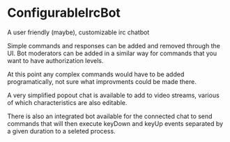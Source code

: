 # ConfigurableIrcBot

A user friendly (maybe), customizable irc chatbot

Simple commands and responses can be added and removed through the UI.
Bot moderators can be added in a similar way for commands that you want to have authorization levels.

At this point any complex commands would have to be added programatically, not sure what improvments could be made there.

A very simplified popout chat is available to add to video streams, various of which characteristics are also editable.

There is also an integrated bot available for the connected chat to send commands that will then execute 
keyDown and keyUp events separated by a given duration to a seleted process.
